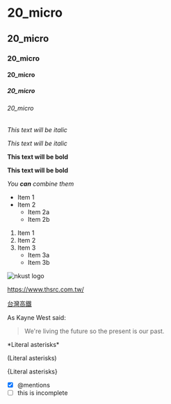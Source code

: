 # 20_micro
## 20_micro
### 20_micro
#### 20_micro
##### 20_micro
###### 20_micro

*This text will be italic*

_This text will be italic_

**This text will be bold**

__This text will be bold__

*You **can** combine them*

* Item 1
* Item 2
  * Item 2a
  * Item 2b
  
1. Item 1
2. Item 2
3. Item 3
   * Item 3a
   * Item 3b
   
![nkust logo](COMENTA-1.png"高鐵")

<https://www.thsrc.com.tw/>

[台灣高鐵](https://www.thsrc.com.tw/)

As Kayne West said:

> We're living the future so
> the present is our past.

\*Literal asterisks\*

\(Literal asterisks\)

\{Literal asterisks\}

- [X] @mentions
- [ ] this is incomplete
